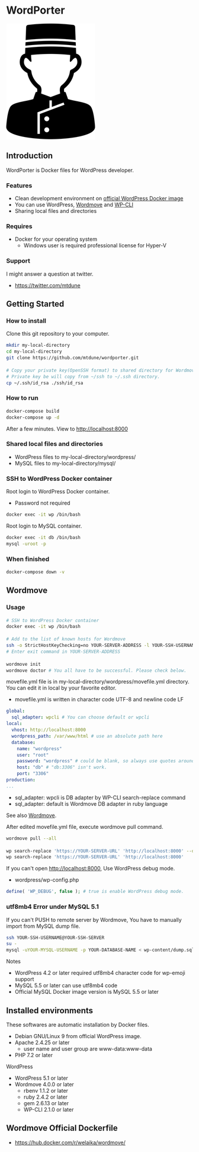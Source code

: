 # WordPorter

![WordPorter](logo.png)
<!--- https://www.silhouette-illust.com/illust/40327 -->

## Introduction

WordPorter is Docker files for WordPress developer.

### Features

- Clean development environment on [official WordPress Docker image](https://hub.docker.com/_/wordpress)
- You can use WordPress, [Wordmove](https://github.com/welaika/wordmove) and [WP-CLI](https://wp-cli.org/)
- Sharing local files and directories

### Requires

- Docker for your operating system
  - Windows user is required professional license for Hyper-V

### Support

I might answer a question at twitter.

- <https://twitter.com/mtdune>

## Getting Started

### How to install

Clone this git repository to your computer.

```bash
mkdir my-local-directory
cd my-local-directory
git clone https://github.com/mtdune/wordporter.git

# Copy your private key(OpenSSH format) to shared directory for Wordmove.
# Private key be will copy from ~/ssh to ~/.ssh directory.
cp ~/.ssh/id_rsa ./ssh/id_rsa
```

### How to run

```bash
docker-compose build
docker-compose up -d
```

After a few minutes. View to <http://localhost:8000>

### Shared local files and directories

- WordPress files to my-local-directory/wordpress/
- MySQL files to my-local-directory/mysql/

### SSH to WordPress Docker container

Root login to WordPress Docker container.

- Password not required

```bash
docker exec -it wp /bin/bash
```

Root login to MySQL container.

```bash
docker exec -it db /bin/bash
mysql -uroot -p
```

### When finished

```bash
docker-compose down -v
```

## Wordmove

### Usage

```bash
# SSH to WordPress Docker container
docker exec -it wp /bin/bash

# Add to the list of known hosts for Wordmove
ssh -o StrictHostKeyChecking=no YOUR-SERVER-ADDRESS -l YOUR-SSH-USERNAME
# Enter exit command in YOUR-SERVER-ADDRESS

wordmove init
wordmove doctor # You all have to be successful. Please check below.
```

movefile.yml file is in my-local-directory/wordpress/movefile.yml directory. You can edit it in local by your favorite editor.

- movefile.yml is written in character code UTF-8 and newline code LF

```yaml:movefile.yml
global:
  sql_adapter: wpcli # You can choose default or wpcli
local:
  vhost: http://localhost:8000
  wordpress_path: /var/www/html # use an absolute path here
  database:
    name: "wordpress"
    user: "root"
    password: "wordpress" # could be blank, so always use quotes around
    host: "db" # "db:3306" isn't work.
    port: "3306"
production:
...
```

- sql_adapter: wpcli is DB adapter by WP-CLI search-replace command
- sql_adapter: default is Wordmove DB adapter in ruby language

See also [Wordmove](https://github.com/welaika/wordmove).

After edited movefile.yml file, execute wordmove pull command.

```bash
wordmove pull --all

wp search-replace 'https://YOUR-SERVER-URL' 'http://localhost:8000' --dry-run
wp search-replace 'https://YOUR-SERVER-URL' 'http://localhost:8000'
```

If you can't open <http://localhost:8000>, Use WordPress debug mode.

- wordpress/wp-config.php

```php
define( 'WP_DEBUG', false ); # true is enable WordPress debug mode.
```

### utf8mb4 Error under MySQL 5.1

If you can't PUSH to remote server by Wordmove, You have to manually import from MySQL dump file.

```bash
ssh YOUR-SSH-USERNAME@YOUR-SSH-SERVER
su -
mysql -uYOUR-MYSQL-USERNAME -p YOUR-DATABASE-NAME < wp-content/dump.sql
```

Notes

- WordPress 4.2 or later required utf8mb4 character code for wp-emoji support
- MySQL 5.5 or later can use utf8mb4 code
- Official MySQL Docker image version is MySQL 5.5 or later

## Installed environments

These softwares are automatic installation by Docker files.

- Debian GNU/Linux 9 from official WordPress image.
- Apache 2.4.25 or later
  - user name and user group are www-data:www-data
- PHP 7.2 or later

WordPress

- WordPress 5.1 or later
- Wordmove 4.0.0 or later
  - rbenv 1.1.2 or later
  - ruby 2.4.2 or later
  - gem 2.6.13 or later
  - WP-CLI 2.1.0 or later

## Wordmove Official Dockerfile

- <https://hub.docker.com/r/welaika/wordmove/>
